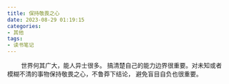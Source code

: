 ```yaml
---
title: 保持敬畏之心
date: 2023-08-29 01:19:15
categories: 
- 其他 
tags:
- 读书笔记
---
```


&ensp;&ensp;&ensp;&ensp; 世界何其广大，能人异士很多。 搞清楚自己的能力边界很重要。对未知或者模糊不清的事物保持敬畏之心，不鲁莽下结论， 避免盲目自负也很重要。
